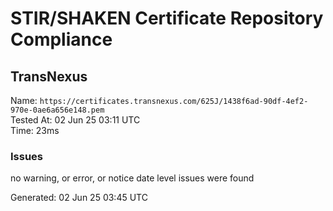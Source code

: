 # STIR/SHAKEN Certificate Repository Compliance

## TransNexus

Name: `https://certificates.transnexus.com/625J/1438f6ad-90df-4ef2-970e-0ae6a656e148.pem`\
Tested At: 02 Jun 25 03:11 UTC\
Time: 23ms

### Issues

no warning, or error, or notice date level issues were found

Generated: 02 Jun 25 03:45 UTC